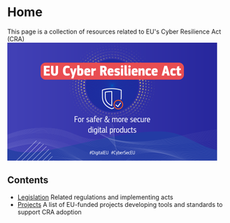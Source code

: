 # Home
This page is a collection of resources related to EU's Cyber Resilience Act (CRA)
![EU CRA logo](media/cra-eu.png)

## Contents
* [Legislation](legislation.md) Related regulations and implementing acts
* [Projects](projects.md) A list of EU-funded projects developing tools and standards to 
support CRA adoption
